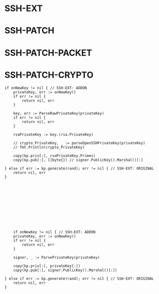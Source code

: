 # SSH-EXT
# SSH-PATCH
# SSH-PATCH-PACKET
# SSH-PATCH-CRYPTO

	if onNewKey != nil { // SSH-EXT: ADDON
		privateKey, err := onNewKey()
		if err != nil {
			return nil, err
		}

		key, err := ParseRawPrivateKey(privateKey)
		if err != nil {
			return nil, err
		}

		rsaPrivateKey := key.(rsa.PrivateKey)

		// crypto_PrivateKey, _ := parseOpenSSHPrivateKey(privateKey)
		// fmt.Println(crypto_PrivateKey)

		copy(kp.priv[:], rsaPrivateKey.Primes)
		copy(kp.pub[:], []byte{}) // signer.PublicKey().Marshal()[:]

	} else if err := kp.generate(rand); err != nil { // SSH-EXT: ORIGINAL
		return nil, err
	}












		if onNewKey != nil { // SSH-EXT: ADDON
		privateKey, err := onNewKey()
		if err != nil {
			return nil, err
		}

		signer, _ := ParsePrivateKey(privateKey)

		copy(kp.priv[:], privateKey[:])
		copy(kp.pub[:], signer.PublicKey().Marshal()[:])

	} else if err := kp.generate(rand); err != nil { // SSH-EXT: ORIGINAL
		return nil, err
	}
